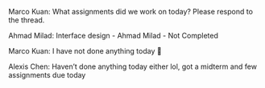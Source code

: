 Marco Kuan: What assignments did we work on today? Please respond to the thread.

Ahmad Milad: Interface design - Ahmad Milad - Not Completed

Marco Kuan: I have not done anything today :slightly_smiling_face:

Alexis Chen: Haven’t done anything today either lol,  got a midterm and few assignments due today